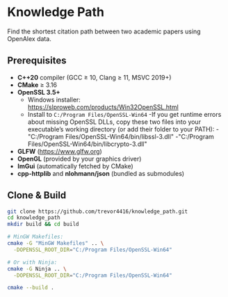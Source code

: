 # Knowledge Path
Find the shortest citation path between two academic papers using OpenAlex data.

## Prerequisites
- **C++20** compiler (GCC ≥ 10, Clang ≥ 11, MSVC 2019+)  
- **CMake** ≥ 3.16  
- **OpenSSL 3.5+**  
  - Windows installer: https://slproweb.com/products/Win32OpenSSL.html  
  - Install to `C:/Program Files/OpenSSL-Win64`
  -If you get runtime errors about missing OpenSSL DLLs, copy these two files into your executable’s working directory (or add their folder to your PATH):
    -"C:/Program Files/OpenSSL-Win64/bin/libssl-3.dll"
    -"C:/Program Files/OpenSSL-Win64/bin/libcrypto-3.dll"
- **GLFW** (https://www.glfw.org)  
- **OpenGL** (provided by your graphics driver)
- **ImGui** (automatically fetched by CMake)  
- **cpp-httplib** and **nlohmann/json** (bundled as submodules)

## Clone & Build
```bash
git clone https://github.com/trevor4416/knowledge_path.git
cd knowledge_path
mkdir build && cd build

# MinGW Makefiles:
cmake -G "MinGW Makefiles" .. \
  -DOPENSSL_ROOT_DIR="C:/Program Files/OpenSSL-Win64"

# Or with Ninja:
cmake -G Ninja .. \
  -DOPENSSL_ROOT_DIR="C:/Program Files/OpenSSL-Win64"

cmake --build .
